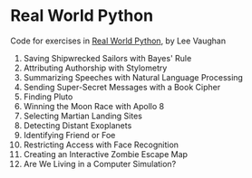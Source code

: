 # Real World Python
Code for exercises in <ins>Real World Python</ins>, by Lee Vaughan

1. Saving Shipwrecked Sailors with Bayes' Rule
2. Attributing Authorship with Stylometry
3. Summarizing Speeches with Natural Language Processing
4. Sending Super-Secret Messages with a Book Cipher
5. Finding Pluto
6. Winning the Moon Race with Apollo 8
7. Selecting Martian Landing Sites
8. Detecting Distant Exoplanets
9. Identifying Friend or Foe
10. Restricting Access with Face Recognition
11. Creating an Interactive Zombie Escape Map
12. Are We Living in a Computer Simulation?
